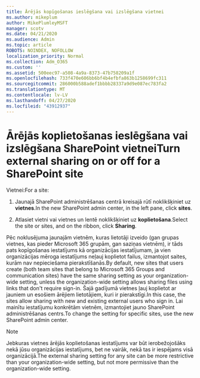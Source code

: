 ```yaml
---
title: Ārējās kopīgošanas ieslēgšana vai izslēgšana vietnei
ms.author: mikeplum
author: MikePlumleyMSFT
manager: scotv
ms.date: 04/21/2020
ms.audience: Admin
ms.topic: article
ROBOTS: NOINDEX, NOFOLLOW
localization_priority: Normal
ms.collection: Adm_O365
ms.custom: ''
ms.assetid: 500eec97-a508-4a9a-8373-47b758209a1f
ms.openlocfilehash: 733f470e606bb6bf4b4efbfa863b1258699fc311
ms.sourcegitcommit: 286000b588adef1bbbb28337a9d9e087ec783fa2
ms.translationtype: MT
ms.contentlocale: lv-LV
ms.lasthandoff: 04/27/2020
ms.locfileid: "43912937"
---
```

# <a name="turn-external-sharing-on-or-off-for-a-sharepoint-site"></a><span data-ttu-id="b83e2-102">Ārējās koplietošanas ieslēgšana vai izslēgšana SharePoint vietnei</span><span class="sxs-lookup"><span data-stu-id="b83e2-102">Turn external sharing on or off for a SharePoint site</span></span>

<span data-ttu-id="b83e2-103">Vietnei:</span><span class="sxs-lookup"><span data-stu-id="b83e2-103">For a site:</span></span>
  
1. <span data-ttu-id="b83e2-104">Jaunajā SharePoint administrēšanas centrā kreisajā rūtī noklikšķiniet uz **vietnes**.</span><span class="sxs-lookup"><span data-stu-id="b83e2-104">In the new SharePoint admin center, in the left pane, click **sites**.</span></span>
    
2. <span data-ttu-id="b83e2-105">Atlasiet vietni vai vietnes un lentē noklikšķiniet uz **koplietošana**.</span><span class="sxs-lookup"><span data-stu-id="b83e2-105">Select the site or sites, and on the ribbon, click **Sharing**.</span></span>
    
<span data-ttu-id="b83e2-106">Pēc noklusējuma jaunajām vietnēm, kuras lietotāji izveido (gan grupas vietnes, kas pieder Microsoft 365 grupām, gan saziņas vietnēm), ir tāds pats kopīgošanas iestatījums kā organizācijas iestatījumam, ja vien organizācijas mēroga iestatījums neļauj koplietot failus, izmantojot saites, kurām nav nepieciešama pierakstīšanās.</span><span class="sxs-lookup"><span data-stu-id="b83e2-106">By default, new sites that users create (both team sites that belong to Microsoft 365 Groups and communication sites) have the same sharing setting as your organization-wide setting, unless the organization-wide setting allows sharing files using links that don't require sign-in.</span></span> <span data-ttu-id="b83e2-107">Šajā gadījumā vietnes ļauj koplietot ar jauniem un esošiem ārējiem lietotājiem, kuri ir pierakstīgi.</span><span class="sxs-lookup"><span data-stu-id="b83e2-107">In this case, the sites allow sharing with new and existing external users who sign in.</span></span> <span data-ttu-id="b83e2-108">Lai mainītu iestatījumu konkrētām vietnēm, izmantojiet jauno SharePoint administrēšanas centrs.</span><span class="sxs-lookup"><span data-stu-id="b83e2-108">To change the setting for specific sites, use the new SharePoint admin center.</span></span>
  
> [!NOTE]
> <span data-ttu-id="b83e2-109">Jebkuras vietnes ārējās koplietošanas iestatījums var būt ierobežojošāks nekā jūsu organizācijas iestatījums, bet ne vairāk, nekā tas ir iespējams visā organizācijā.</span><span class="sxs-lookup"><span data-stu-id="b83e2-109">The external sharing setting for any site can be more restrictive than your organization-wide setting, but not more permissive than the organization-wide setting.</span></span> 
  

